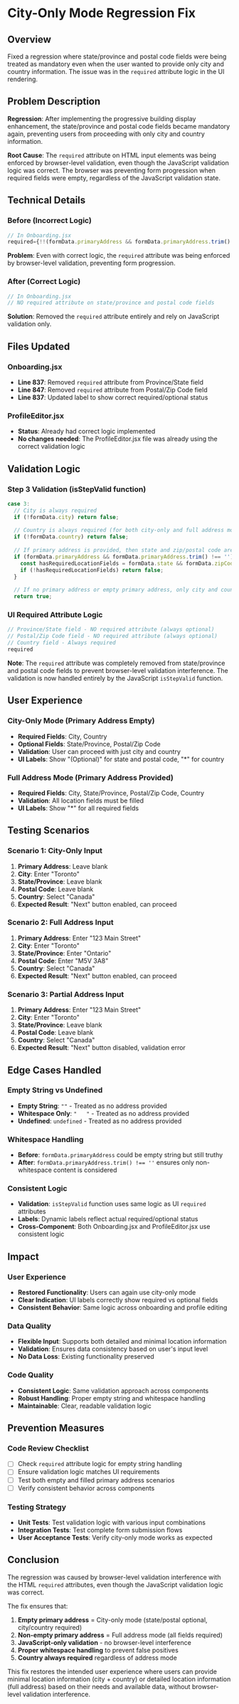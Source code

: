 # City-Only Mode Regression Fix

## Overview
Fixed a regression where state/province and postal code fields were being treated as mandatory even when the user wanted to provide only city and country information. The issue was in the `required` attribute logic in the UI rendering.

## Problem Description
**Regression**: After implementing the progressive building display enhancement, the state/province and postal code fields became mandatory again, preventing users from proceeding with only city and country information.

**Root Cause**: The `required` attribute on HTML input elements was being enforced by browser-level validation, even though the JavaScript validation logic was correct. The browser was preventing form progression when required fields were empty, regardless of the JavaScript validation state.

## Technical Details

### Before (Incorrect Logic)
```javascript
// In Onboarding.jsx
required={!!(formData.primaryAddress && formData.primaryAddress.trim() !== '')}
```

**Problem**: Even with correct logic, the `required` attribute was being enforced by browser-level validation, preventing form progression.

### After (Correct Logic)
```javascript
// In Onboarding.jsx
// NO required attribute on state/province and postal code fields
```

**Solution**: Removed the `required` attribute entirely and rely on JavaScript validation only.

## Files Updated

### Onboarding.jsx
- **Line 837**: Removed `required` attribute from Province/State field
- **Line 847**: Removed `required` attribute from Postal/Zip Code field
- **Line 837**: Updated label to show correct required/optional status

### ProfileEditor.jsx
- **Status**: Already had correct logic implemented
- **No changes needed**: The ProfileEditor.jsx file was already using the correct validation logic

## Validation Logic

### Step 3 Validation (isStepValid function)
```javascript
case 3:
  // City is always required
  if (!formData.city) return false;
  
  // Country is always required (for both city-only and full address modes)
  if (!formData.country) return false;
  
  // If primary address is provided, then state and zip/postal code are also required
  if (formData.primaryAddress && formData.primaryAddress.trim() !== '') {
    const hasRequiredLocationFields = formData.state && formData.zipCode;
    if (!hasRequiredLocationFields) return false;
  }
  
  // If no primary address or empty primary address, only city and country are required (city-only mode)
  return true;
```

### UI Required Attribute Logic
```javascript
// Province/State field - NO required attribute (always optional)
// Postal/Zip Code field - NO required attribute (always optional)
// Country field - Always required
required
```

**Note**: The `required` attribute was completely removed from state/province and postal code fields to prevent browser-level validation interference. The validation is now handled entirely by the JavaScript `isStepValid` function.

## User Experience

### City-Only Mode (Primary Address Empty)
- **Required Fields**: City, Country
- **Optional Fields**: State/Province, Postal/Zip Code
- **Validation**: User can proceed with just city and country
- **UI Labels**: Show "(Optional)" for state and postal code, "*" for country

### Full Address Mode (Primary Address Provided)
- **Required Fields**: City, State/Province, Postal/Zip Code, Country
- **Validation**: All location fields must be filled
- **UI Labels**: Show "*" for all required fields

## Testing Scenarios

### Scenario 1: City-Only Input
1. **Primary Address**: Leave blank
2. **City**: Enter "Toronto"
3. **State/Province**: Leave blank
4. **Postal Code**: Leave blank
5. **Country**: Select "Canada"
6. **Expected Result**: "Next" button enabled, can proceed

### Scenario 2: Full Address Input
1. **Primary Address**: Enter "123 Main Street"
2. **City**: Enter "Toronto"
3. **State/Province**: Enter "Ontario"
4. **Postal Code**: Enter "M5V 3A8"
5. **Country**: Select "Canada"
6. **Expected Result**: "Next" button enabled, can proceed

### Scenario 3: Partial Address Input
1. **Primary Address**: Enter "123 Main Street"
2. **City**: Enter "Toronto"
3. **State/Province**: Leave blank
4. **Postal Code**: Leave blank
5. **Country**: Select "Canada"
6. **Expected Result**: "Next" button disabled, validation error

## Edge Cases Handled

### Empty String vs Undefined
- **Empty String**: `""` - Treated as no address provided
- **Whitespace Only**: `"   "` - Treated as no address provided
- **Undefined**: `undefined` - Treated as no address provided

### Whitespace Handling
- **Before**: `formData.primaryAddress` could be empty string but still truthy
- **After**: `formData.primaryAddress.trim() !== ''` ensures only non-whitespace content is considered

### Consistent Logic
- **Validation**: `isStepValid` function uses same logic as UI `required` attributes
- **Labels**: Dynamic labels reflect actual required/optional status
- **Cross-Component**: Both Onboarding.jsx and ProfileEditor.jsx use consistent logic

## Impact

### User Experience
- **Restored Functionality**: Users can again use city-only mode
- **Clear Indication**: UI labels correctly show required vs optional fields
- **Consistent Behavior**: Same logic across onboarding and profile editing

### Data Quality
- **Flexible Input**: Supports both detailed and minimal location information
- **Validation**: Ensures data consistency based on user's input level
- **No Data Loss**: Existing functionality preserved

### Code Quality
- **Consistent Logic**: Same validation approach across components
- **Robust Handling**: Proper empty string and whitespace handling
- **Maintainable**: Clear, readable validation logic

## Prevention Measures

### Code Review Checklist
- [ ] Check `required` attribute logic for empty string handling
- [ ] Ensure validation logic matches UI requirements
- [ ] Test both empty and filled primary address scenarios
- [ ] Verify consistent behavior across components

### Testing Strategy
- **Unit Tests**: Test validation logic with various input combinations
- **Integration Tests**: Test complete form submission flows
- **User Acceptance Tests**: Verify city-only mode works as expected

## Conclusion

The regression was caused by browser-level validation interference with the HTML `required` attributes, even though the JavaScript validation logic was correct.

The fix ensures that:

1. **Empty primary address** = City-only mode (state/postal optional, city/country required)
2. **Non-empty primary address** = Full address mode (all fields required)
3. **JavaScript-only validation** - no browser-level interference
4. **Proper whitespace handling** to prevent false positives
5. **Country always required** regardless of address mode

This fix restores the intended user experience where users can provide minimal location information (city + country) or detailed location information (full address) based on their needs and available data, without browser-level validation interference.
